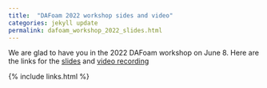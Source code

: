 ```yaml
---
title:  "DAFoam 2022 workshop sides and video"
categories: jekyll update
permalink: dafoam_workshop_2022_slides.html
---
```


We are glad to have you in the 2022 DAFoam workshop on June 8. Here are the links for the [slides](https://github.com/DAFoam/workshops/blob/main/2022_Summer/slides/2022_Summer_Workshop.pdf) and [video recording](https://www.youtube.com/watch?v=yi6A1GOA384)


{% include links.html %}
